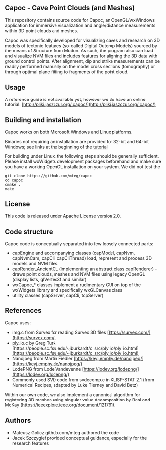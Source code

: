 ## Capoc - Cave Point Clouds (and Meshes)
This repository contains source code for Capoc, an OpenGL/wxWindows application for immersive visualization and angle/distance measurements within 3D point clouds and meshes. 

Capoc was specifically developed for visualizing caves and research on 3D models of tectonic features (so-called Digital Outcrop Models) sourced by the means of Structure from Motion. As such, the program also can load and visualize NVM files and includes features for aligning the 3D data with ground control points. After alignment, dip and strike measurements can be readily performed manually on the model cross sections (tomography) or through optimal plane fitting to fragments of the point cloud.

## Usage
A reference guide is not available yet, however we do have an online tutorial:
[http://pliki.jaszczur.org/.capoc/](http://pliki.jaszczur.org/.capoc/)

## Building and installation
Capoc works on both Microsoft Windows and Linux platforms. 

Binaries not requiring an installation are provided for 32-bit and 64-bit Windows; see links at the beginning of the [tutorial](http://pliki.jaszczur.org/.capoc/) 

For building under Linux, the following steps should be generally sufficient. Please install wxWidgets development packages beforehand and make sure you have a working OpenGL installation on your system. We did not test the 

```
git clone https://github.com/mteg/capoc
cd capoc
cmake .
make
```

## License 
This code is released under Apache License version 2.0.

## Code structure
Capoc code is conceptually separated into few loosely connected parts:
* capEngine and accompanying classes (capModel, capNvm, capNvmCam, capCli, capCliThread) load, represent and process 3D models and NVM files. 
* capRender_AncientGL (implementing an abstract class capRenderer) - draws point clouds, meshes and NVM files using legacy OpenGL (display lists, glVertex3f and similar)
* wxCapoc_* classes implement a rudimentary GUI on top of the wxWidgets library and specifically wxGLCanvas class
* utility classes (capServer, capCli, tcpServer)

## References
Capoc uses:
* img.c from Survex for reading Survex 3D files [https://survex.com/](https://survex.com/)
* ply_io.c by Greg Turk [https://people.sc.fsu.edu/~jburkardt/c_src/ply_io/ply_io.html](https://people.sc.fsu.edu/~jburkardt/c_src/ply_io/ply_io.html)
* Nanojpeg from Martin Fiedler [https://keyj.emphy.de/nanojpeg/](https://keyj.emphy.de/nanojpeg/)
* LodePNG from Lode Vandevenne [https://lodev.org/lodepng/](https://lodev.org/lodepng/)
* Commonly used  SVD code from svdecomp.c in XLISP-STAT 2.1 (from Numerical Recipes, adapted by Luke Tierney and David Betz)
 
Within our own code, we also implement a canonical algorithm for registering 3D meshes using singular value decomposition by Besl and McKay (https://ieeexplore.ieee.org/document/121791).

## Authors
* Mateusz Golicz github.com/mteg authored the code
* Jacek Szczygieł provided conceptual guidance, especially for the research features
